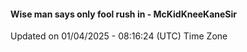 #### Wise man says only fool rush in - McKidKneeKaneSir
Updated on 01/04/2025 - 08:16:24 (UTC) Time Zone
